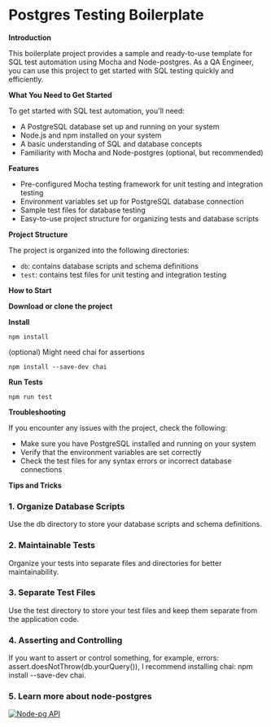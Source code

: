 # Postgres Testing Boilerplate

**Introduction**

This boilerplate project provides a sample and ready-to-use template for SQL test automation using Mocha and Node-postgres. As a QA Engineer, you can use this project to get started with SQL testing quickly and efficiently.

**What You Need to Get Started**

To get started with SQL test automation, you'll need:

-   A PostgreSQL database set up and running on your system
-   Node.js and npm installed on your system
-   A basic understanding of SQL and database concepts
-   Familiarity with Mocha and Node-postgres (optional, but recommended)

**Features**

-   Pre-configured Mocha testing framework for unit testing and integration testing
-   Environment variables set up for PostgreSQL database connection
-   Sample test files for database testing
-   Easy-to-use project structure for organizing tests and database scripts

**Project Structure**

The project is organized into the following directories:

-   `db`: contains database scripts and schema definitions
-   `test`: contains test files for unit testing and integration testing

**How to Start**

**Download or clone the project**

**Install**

`npm install`

(optional) Might need chai for assertions

`npm install --save-dev chai`

**Run Tests**

`npm run test`

**Troubleshooting**

If you encounter any issues with the project, check the following:

-   Make sure you have PostgreSQL installed and running on your system
-   Verify that the environment variables are set correctly
-   Check the test files for any syntax errors or incorrect database connections

**Tips and Tricks**

### 1. Organize Database Scripts

Use the db directory to store your database scripts and schema definitions.

### 2. Maintainable Tests

Organize your tests into separate files and directories for better maintainability.

### 3. Separate Test Files

Use the test directory to store your test files and keep them separate from the application code.

### 4. Asserting and Controlling

If you want to assert or control something, for example, errors: assert.doesNotThrow(db.yourQuery()), I recommend installing chai: npm install --save-dev chai.

### 5. Learn more about node-postgres

<a href="https://node-postgres.com/"><img src="https://img.shields.io/badge/Node--pg_API-Documentation-blue" alt="Node-pg API"></a>
